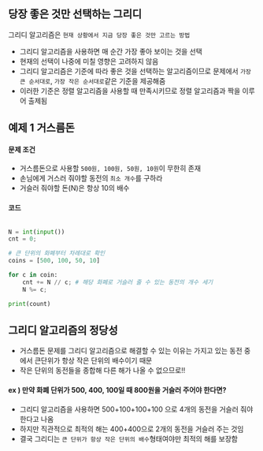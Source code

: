 ## 당장 좋은 것만 선택하는 그리디

그리디 알고리즘은 ```현재 상황에서 지금 당장 좋은 것만 고르는 방법```
* 그리디 알고리즘을 사용하면 매 순간 가장 좋아 보이는 것을 선택
* 현재의 선택이 나중에 미칠 영향은 고려하지 않음
* 그리디 알고리즘은 기준에 따라 좋은 것을 선택하는 알고리즘이므로 문제에서 ```가장 큰 순서대로```, ```가장 작은 순서대로```같은 기준을 제공해줌
* 이러한 기준은 정렬 알고리즘을 사용할 때 만족시키므로 정렬 알고리즘과 짝을 이루어 출제됨

## 예제 1 거스름돈

#### 문제 조건
* 거스름돈으로 사용할 ```500원, 100원, 50원, 10원```이 무한히 존재
* 손님에게 거스러 줘야할 동전의 ```최소 개수```를 구하라
* 거슬러 줘야할 돈(N)은 항상 10의 배수

#### 코드

```python

N = int(input())
cnt = 0;

# 큰 단위의 화폐부터 차례대로 확인
coins = [500, 100, 50, 10]

for c in coin:
    cnt += N // c; # 해당 화폐로 거슬러 줄 수 있는 동전의 개수 세기
    N %= c; 

print(count)
```

## 그리디 알고리즘의 정당성

* 거스름돈 문제를 그리디 알고리즘으로 해결할 수 있는 이유는 가지고 있는 동전 중에서 큰단위가 항상 작은 단위의 배수이기 때문
* 작은 단위의 동전들을 종합해 다른 해가 나올 수 없으므로!!

#### ex ) 만약 화폐 단위가 500, 400, 100일 때 800원을 거슬러 주어야 한다면?
* 그리디 알고리즘을 사용하면 500+100+100+100 으로 4개의 동전을 거슬러 줘야한다고 나옴
* 하지만 직관적으로 최적의 해는 400+400으로 2개의 동전을 거슬러 주는 것임
* 결국 그리디는 ```큰 단위가 항상 작은 단위의 배수```형태여야만 최적의 해를 보장함

